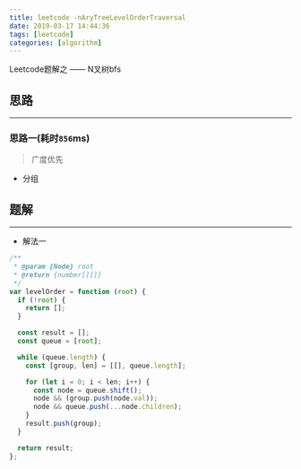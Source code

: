 ```yaml
---
title: leetcode -nAryTreeLevelOrderTraversal
date: 2019-03-17 14:44:36
tags: [leetcode]
categories: [algorithm]
---
```


Leetcode题解之 —— N叉树bfs


<!-- more -->


## 思路

------

### 思路一(耗时`856`ms)

> 广度优先

- 分组

## 题解

------

- 解法一

```js
/**
 * @param {Node} root
 * @return {number[][]}
 */
var levelOrder = function (root) {
  if (!root) {
    return [];
  }

  const result = [];
  const queue = [root];

  while (queue.length) {
    const [group, len] = [[], queue.length];

    for (let i = 0; i < len; i++) {
      const node = queue.shift();
      node && (group.push(node.val));
      node && queue.push(...node.children);
    }
    result.push(group);
  }

  return result;
};
```